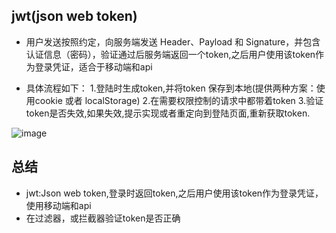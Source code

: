 

## jwt(json web token)
- 用户发送按照约定，向服务端发送 Header、Payload 和 Signature，并包含认证信息（密码），验证通过后服务端返回一个token,之后用户使用该token作为登录凭证，适合于移动端和api


- 具体流程如下：
  1.登陆时生成token,并将token 保存到本地(提供两种方案：使用cookie 或者 localStorage)
  2.在需要权限控制的请求中都带着token
  3.验证token是否失效,如果失效,提示实现或者重定向到登陆页面,重新获取token.

 ![image](https://github.com/t-hong/springboot-examples/tree/master/chapter10-jwt/src/main/resources/static/images/oauth.JPG)


## 总结
 * jwt:Json web token,登录时返回token,之后用户使用该token作为登录凭证，使用移动端和api
 * 在过滤器，或拦截器验证token是否正确